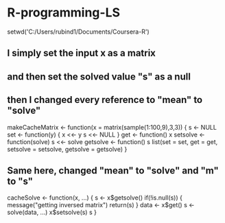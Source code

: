 # R-programming-LS
setwd('C:/Users/rubind1/Documents/Coursera-R')
##
## I simply set the input x as a matrix
## and then set the solved value "s" as a null
## then I changed every reference to "mean" to "solve"
makeCacheMatrix <- function(x = matrix(sample(1:100,9),3,3)) {
  s <- NULL
  set <- function(y) {
    x <<- y
    s <<- NULL
  }
  get <- function() x
  setsolve <- function(solve) s <<- solve
  getsolve <- function() s
  list(set = set, get = get,
       setsolve = setsolve,
       getsolve = getsolve)
}
##
## Same here, changed "mean" to "solve" and "m" to "s"
cacheSolve <- function(x, ...) {
  s <- x$getsolve()
  if(!is.null(s)) {
    message("getting inversed matrix")
    return(s)
  }
  data <- x$get()
  s <- solve(data, ...)
  x$setsolve(s)
  s
}
